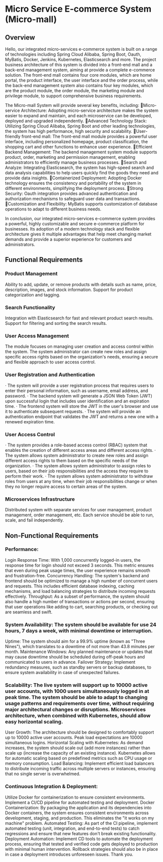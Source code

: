 # Micro Service E-commerce System (Micro-mall)

## Overview
Hello, our integrated micro-services e-commerce system is built on a range of technologies including Spring Cloud Alibaba, Spring Boot, Oauth, MyBatis, Docker, Jenkins, Kubernetes, Elasticsearch and more. The project business architecture of this system is divided into a front-end mall and a back-end management system, aiming  at provide a complete e-commerce solution. The front-end mall contains four core modules, which are home portal, the product interface, the user interface and the order process, while the back-end management system also contains four key modules, which are the product module, the order module, the marketing module and privilege module, to support comprehensive business requirements.

The Micro-mall System will provide several key benefits, including:
Micro-service Architecture: Adopting micro-service architecture makes the system easier to expand and maintain, and each microservice can be developed, deployed and upgraded independently.
Advanced Technology Stack: Utilizing Spring Cloud Alibaba, Spring Boot  and other leading technologies, the system has high performance, high security and scalability.
User-friendly front-end mall: The front-end mall module provides a powerful user interface, including personalized homepage, product classification, the shopping cart and other functions to enhance user experience.
Efficient Backend Management: The backend management system module supports product, order, marketing and permission management, enabling administrators to efficiently manage business processes.
Search and Analyze: Integrating Elasticsearch, the system has high-speed search and data analysis capabilities to help users quickly find the goods they need and provide data insights.
Containerized Deployment: Adopting Docker technology ensures the consistency and portability of the system in different environments, simplifying the deployment process.
Strong Security: Oauth integration provides advanced authentication and authorization mechanisms to safeguard user data and transactions.
Customization and Flexibility: MyBatis supports customization of database operations to adapt to different business needs.

In conclusion, our integrated micro-services e-commerce system provides a powerful, highly customizable and secure e-commerce platform for businesses. Its adoption of a modern technology stack and flexible architecture gives it multiple advantages that help meet changing market demands and provide a superior experience for customers and administrators.

## Functional Requirements
### Product Management
Ability to add, update, or remove products with details such as name, price, description, images, and stock information.
Support for product categorization and tagging.

### Search Functionality
Integration with Elasticsearch for fast and relevant product search results.
Support for filtering and sorting the search results.

### User Access Management
The module focuses on managing user creation and access control within the system. The system administrator can create new roles and assign specific access rights based on the organization's needs, ensuring a secure and flexible approach to user access control.
### User Registration and Authentication
· The system will provide a user registration process that requires users to enter their personal information, such as username, email address, and password. 
· The backend system will generate a JSON Web Token (JWT) upon successful login that includes user identification and an expiration time.
· The frontend system will store the JWT in the user's browser and use it to authenticate subsequent requests.
· The system will provide an authentication endpoint that validates the JWT and returns a new one with a renewed expiration time.
### User Access Control
· The system provides a role-based access control (RBAC) system that enables the creation of different access areas and different access rights.
· The system allows system administrator to create new roles and assign different access rights to them based on the specific needs of the organization.
· The system allows system administrator to assign roles to users, based on their job responsibilities and the access they require to perform their work.
· The system allows system administrator to withdraw roles from users at any time, when their job responsibilities change or when they no longer require access to certain areas of the system.
### Microservices Infrastructure
Distributed system with separate services for user management, product management, order management, etc.
Each service should be able to run, scale, and fail independently.

## Non-Functional Requirements
### Performance: 
Login Response Time: With 1,000 concurrently logged-in users, the response time for login should not exceed 3 seconds. This metric ensures that even during peak usage times, the user experience remains smooth and frustration-free.
Concurrency Handling: The system's backend and frontend should be optimized to manage a high number of concurrent users and requests. This includes efficient database indexing, caching mechanisms, and load balancing strategies to distribute incoming requests effectively.
Throughput: As a subset of performance, the system should also handle a high number of transactions or actions per second, ensuring that user operations like adding to cart, searching products, or checking out are seamless and swift.

### System Availability: The system should be available for use 24 hours, 7 days a week, with minimal downtime or interruption. 
Uptime: The system should aim for a 99.9% uptime (known as "Three Nines"), which translates to a downtime of not more than 43.8 minutes per month.
Maintenance Windows: Any planned maintenance or updates that may cause downtime should be scheduled during off-peak hours and communicated to users in advance.
Failover Strategy: Implement redundancy measures, such as standby servers or backup databases, to ensure system availability in case of unexpected failures.

### Scalability: The live system will support up to 10000 active user accounts, with 1000 users simultaneously logged in at peak time. The system should be able to adapt to changing usage patterns and requirements over time, without requiring major architectural changes or disruptions. Microservices architecture, when combined with Kubernetes, should allow easy horizontal scaling. 
User Growth: The architecture should be designed to comfortably support up to 10000 active user accounts. Peak load expectations are 10000 simultaneous logins.
Horizontal Scaling with Kubernetes: As demand increases, the system should scale out (add more instances) rather than scale up (increase the capacity of an existing instance). Kubernetes allows for automatic scaling based on predefined metrics such as CPU usage or memory consumption.
Load Balancing: Implement efficient load balancers to distribute incoming traffic across multiple servers or instances, ensuring that no single server is overwhelmed.
### Continuous Integration & Deployment:
Utilize Docker for containerization to ensure consistent environments.
Implement a CI/CD pipeline for automated testing and deployment.
Docker Containerization: By packaging the application and its dependencies into Docker containers, the system ensures consistent environments across development, staging, and production. This eliminates the "it works on my machine" problem.
Automated Testing: As part of the CI pipeline, implement automated testing (unit, integration, and end-to-end tests) to catch regressions and ensure that new features don't break existing functionality.
Deployment Automation: Implement CD tools to automate the deployment process, ensuring that tested and verified code gets deployed to production with minimal human intervention. Rollback strategies should also be in place in case a deployment introduces unforeseen issues. Thank you.

